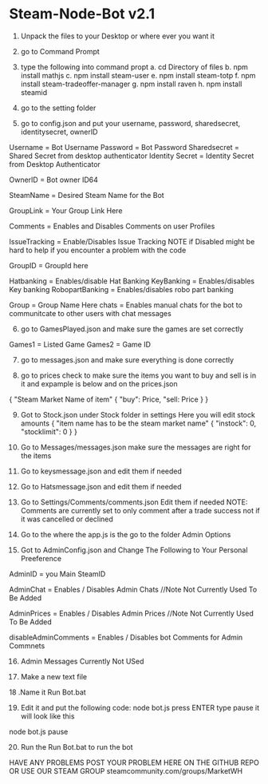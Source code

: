 # Steam-Node-Bot v2.1

1. Unpack the files to your Desktop or where ever you want it

2. go to Command Prompt

3. type the following into command propt
    a. cd Directory of files 
    b. npm install mathjs
    c. npm install steam-user
    e. npm install steam-totp
    f. npm install steam-tradeoffer-manager
    g. npm install raven
	h. npm install steamid


4. go to the setting folder

5. go to config.json and put your username, password, sharedsecret, identitysecret, ownerID

Username = Bot Username
Password = Bot Password
Sharedsecret = Shared Secret from desktop authenticator
Identity Secret = Identity Secret from Desktop Authenticator

OwnerID = Bot owner ID64

SteamName = Desired Steam Name for the Bot

GroupLink = Your Group Link Here

Comments = Enables and Disables Comments on user Profiles

IssueTracking =  Enable/Disables Issue Tracking 
NOTE if Disabled might be hard to help if you encounter a problem with the code

GroupID = GroupId here

Hatbanking =  Enables/disable Hat Banking 
KeyBanking = Enables/disables Key banking
RobopartBanking = Enables/disables robo part banking

Group = Group Name Here
chats = Enables manual chats for the bot to communitcate to other users with chat messages

6. go to GamesPlayed.json and make sure the games are set correctly

Games1 = Listed Game
Games2 = Game ID

7. go to messages.json and make sure everything is done correctly 

8. go to prices check to make sure the items you want to buy and  sell is in it and expample is below and on the prices.json

{
"Steam Market Name of item"
{
"buy": Price,
"sell: Price
}
}

9. Got to Stock.json under Stock folder in settings
Here you will edit stock amounts 
{
"item name has to be the steam market name"
{
"instock": 0,
"stocklimit": 0
}
}

10. Go to Messages/messages.json
make sure the messages are right for the items

11. Go to keysmessage.json and edit them if needed

12. Go to Hatsmessage.json and edit them if needed

13. Go to Settings/Comments/comments.json Edit them if needed
NOTE: Comments are currently set to only comment after a trade success not if it was cancelled or declined

14. Go to the where the app.js is the go to the folder Admin Options

15. Got to AdminConfig.json and Change The Following to Your Personal Preeference

 AdminID = you Main SteamID
 
 AdminChat = Enables / Disables Admin Chats //Note Not Currently Used To Be Added
 
 AdminPrices = Enables / Disables Admin Prices //Note Not Currently Used To Be Added
 
 disableAdminComments = Enables / Disables bot Comments for Admin Commnets

16. Admin Messages Currently Not USed

17. Make a new text file

18 .Name it Run Bot.bat

19. Edit it and put the following code: node bot.js press ENTER  type pause
it will look like this 

node bot.js
pause

20. Run the Run Bot.bat to run the bot

HAVE ANY PROBLEMS POST YOUR PROBLEM HERE ON THE GITHUB REPO OR USE OUR STEAM GROUP steamcommunity.com/groups/MarketWH

